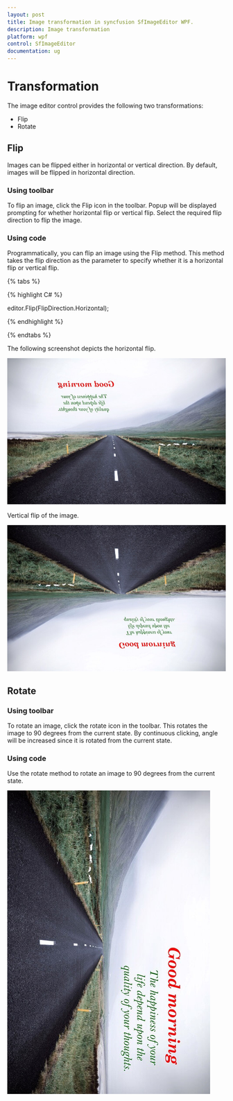 ```yaml
---
layout: post
title: Image transformation in syncfusion SfImageEditor WPF.
description: Image transformation
platform: wpf
control: SfImageEditor
documentation: ug
---
```


# Transformation

The image editor control provides the following two transformations:

* Flip
* Rotate

## Flip

Images can be flipped either in horizontal or vertical direction. By default, images will be flipped in horizontal direction.

### Using toolbar

To flip an image, click the Flip icon in the toolbar. Popup will be displayed prompting for whether horizontal flip or vertical flip. Select the required flip direction to flip the image.

### Using code

Programmatically, you can flip an image using the Flip method. This method takes the flip direction as the parameter to specify whether it is a horizontal flip or vertical flip.

{% tabs %} 

{% highlight C# %} 

editor.Flip(FlipDirection.Horizontal);

{% endhighlight %}

{% endtabs %} 

The following screenshot depicts the horizontal flip.

![Horizontal flip](Images/HorizontalFlip.jpg)   

Vertical flip of the image.

![Vertical flip](Images/VerticalFlip.jpg)   

## Rotate

### Using toolbar

To rotate an image, click the rotate icon in the toolbar. This rotates the image to 90 degrees from the current state. By continuous clicking, angle will be increased since it is rotated from the current state.

### Using code

Use the rotate method to rotate an image to 90 degrees from the current state. 

![Rotate](Images/Rotate.jpg) 
